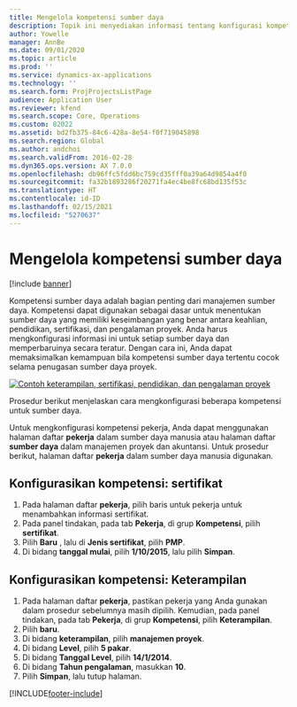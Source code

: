 ```yaml
---
title: Mengelola kompetensi sumber daya
description: Topik ini menyediakan informasi tentang konfigurasi kompetensi untuk sumber daya proyek.
author: Yowelle
manager: AnnBe
ms.date: 09/01/2020
ms.topic: article
ms.prod: ''
ms.service: dynamics-ax-applications
ms.technology: ''
ms.search.form: ProjProjectsListPage
audience: Application User
ms.reviewer: kfend
ms.search.scope: Core, Operations
ms.custom: 82022
ms.assetid: bd2fb375-84c6-428a-8e54-f0f719045898
ms.search.region: Global
ms.author: andchoi
ms.search.validFrom: 2016-02-28
ms.dyn365.ops.version: AX 7.0.0
ms.openlocfilehash: db96ffc5fdd6bc759cd35fff0a39a64d9854a4f0
ms.sourcegitcommit: fa32b1893286f20271fa4ec4be8fc68bd135f53c
ms.translationtype: HT
ms.contentlocale: id-ID
ms.lasthandoff: 02/15/2021
ms.locfileid: "5270637"
---
```

# <a name="manage-resource-competencies"></a>Mengelola kompetensi sumber daya

[!include [banner](../includes/banner.md)]

Kompetensi sumber daya adalah bagian penting dari manajemen sumber daya. Kompetensi dapat digunakan sebagai dasar untuk menentukan sumber daya yang memiliki keseimbangan yang benar antara keahlian, pendidikan, sertifikasi, dan pengalaman proyek. Anda harus mengkonfigurasi informasi ini untuk setiap sumber daya dan memperbaruinya secara teratur. Dengan cara ini, Anda dapat memaksimalkan kemampuan bila kompetensi sumber daya tertentu cocok selama penugasan sumber daya proyek.

[![Contoh keterampilan, sertifikasi, pendidikan, dan pengalaman proyek](./media/projectresourcing06-1024x383.jpg)](./media/projectresourcing06.jpg)

Prosedur berikut menjelaskan cara mengkonfigurasi beberapa kompetensi untuk sumber daya.

Untuk mengkonfigurasi kompetensi pekerja, Anda dapat menggunakan halaman daftar **pekerja** dalam sumber daya manusia atau halaman daftar **sumber daya** dalam manajemen proyek dan akuntansi. Untuk prosedur berikut, halaman daftar **pekerja** dalam sumber daya manusia digunakan.

## <a name="set-up-competencies-certificates"></a>Konfigurasikan kompetensi: sertifikat

1. Pada halaman daftar **pekerja**, pilih baris untuk pekerja untuk menambahkan informasi sertifikat.
2. Pada panel tindakan, pada tab **Pekerja**, di grup **Kompetensi**, pilih **sertifikat**.
3. Pilih **Baru** , lalu di **Jenis sertifikat**, pilih **PMP**.
4. Di bidang **tanggal mulai**, pilih **1/10/2015**, lalu pilih **Simpan**.

## <a name="set-up-competencies-skills"></a>Konfigurasikan kompetensi: Keterampilan

1. Pada halaman daftar **pekerja**, pastikan pekerja yang Anda gunakan dalam prosedur sebelumnya masih dipilih. Kemudian, pada panel tindakan, pada tab **Pekerja**, di grup **Kompetensi**, pilih **Keterampilan**.
2. Pilih **baru**.
3. Di bidang **keterampilan**, pilih **manajemen proyek**.
4. Di bidang **Level**, pilih **5 pakar**.
5. Di bidang **Tanggal Level**, pilih **14/1/2014**.
6. Di bidang **Tahun pengalaman**, masukkan **10**.
7. Pilih **Simpan**, lalu tutup halaman.


[!INCLUDE[footer-include](../includes/footer-banner.md)]